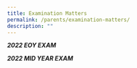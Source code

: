 ```yaml
---
title: Examination Matters
permalink: /parents/examination-matters/
description: ""
---
```

_**2022 EOY EXAM**_


_**2022 MID YEAR EXAM**_